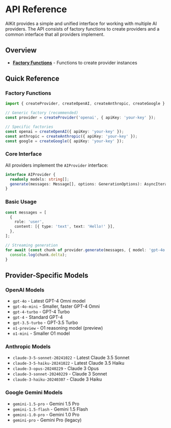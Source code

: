 # API Reference

AIKit provides a simple and unified interface for working with multiple AI providers. The API consists of factory functions to create providers and a common interface that all providers implement.

## Overview

- **[Factory Functions](./factory.md)** - Functions to create provider instances

## Quick Reference

### Factory Functions

```typescript
import { createProvider, createOpenAI, createAnthropic, createGoogle } from 'aikit';

// Generic factory (recommended)
const provider = createProvider('openai', { apiKey: 'your-key' });

// Specific factories
const openai = createOpenAI({ apiKey: 'your-key' });
const anthropic = createAnthropic({ apiKey: 'your-key' });
const google = createGoogle({ apiKey: 'your-key' });
```

### Core Interface

All providers implement the `AIProvider` interface:

```typescript
interface AIProvider {
  readonly models: string[];
  generate(messages: Message[], options: GenerationOptions): AsyncIterable<StreamChunk>;
}
```

### Basic Usage

```typescript
const messages = [
  {
    role: 'user',
    content: [{ type: 'text', text: 'Hello!' }],
  },
];

// Streaming generation
for await (const chunk of provider.generate(messages, { model: 'gpt-4o' })) {
  console.log(chunk.delta);
}
```

## Provider-Specific Models

### OpenAI Models

- `gpt-4o` - Latest GPT-4 Omni model
- `gpt-4o-mini` - Smaller, faster GPT-4 Omni
- `gpt-4-turbo` - GPT-4 Turbo
- `gpt-4` - Standard GPT-4
- `gpt-3.5-turbo` - GPT-3.5 Turbo
- `o1-preview` - O1 reasoning model (preview)
- `o1-mini` - Smaller O1 model

### Anthropic Models

- `claude-3-5-sonnet-20241022` - Latest Claude 3.5 Sonnet
- `claude-3-5-haiku-20241022` - Latest Claude 3.5 Haiku
- `claude-3-opus-20240229` - Claude 3 Opus
- `claude-3-sonnet-20240229` - Claude 3 Sonnet
- `claude-3-haiku-20240307` - Claude 3 Haiku

### Google Gemini Models

- `gemini-1.5-pro` - Gemini 1.5 Pro
- `gemini-1.5-flash` - Gemini 1.5 Flash
- `gemini-1.0-pro` - Gemini 1.0 Pro
- `gemini-pro` - Gemini Pro (legacy)
